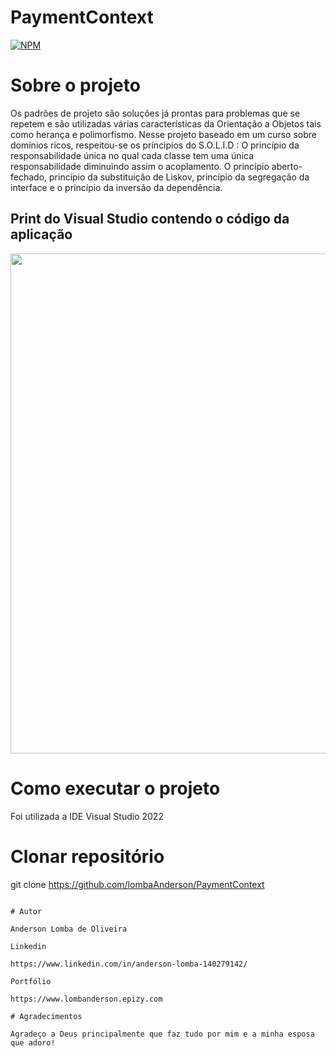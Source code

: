 # PaymentContext

[![NPM](https://img.shields.io/npm/l/react)](https://github.com/LombaAnderson/PaymentContext/blob/main/LICENSE)


# Sobre o projeto

Os padrões de projeto são soluções já prontas para problemas que se repetem e são utilizadas várias características da Orientação a Objetos tais como
 herança e polimorfismo. Nesse projeto baseado em um curso sobre domínios ricos, respeitou-se os príncipios do S.O.L.I.D : O princípio da responsabilidade 
 única no qual cada classe tem uma única responsabilidade diminuindo assim o acoplamento. O princípio aberto-fechado, princípio da substituição
de Liskov, princípio da segregação da interface e o princípio da inversão da dependência. 

## Print do Visual Studio contendo o código da aplicação
<div align="center">
<img src="https://user-images.githubusercontent.com/60937513/192169567-61391920-1a28-42ba-9a74-da8515d67e0e.png" width="800" />
</div>

# Como executar o projeto

Foi utilizada a IDE Visual Studio 2022

# Clonar repositório
git clone https://github.com/lombaAnderson/PaymentContext

```

# Autor

Anderson Lomba de Oliveira

Linkedin

https://www.linkedin.com/in/anderson-lomba-140279142/

Portfólio

https://www.lombanderson.epizy.com

# Agradecimentos

Agradeço a Deus principalmente que faz tudo por mim e a minha esposa que adoro!
